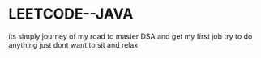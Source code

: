 # LEETCODE--JAVA

its simply journey of my road to master DSA and get my first job try to do anything just dont want to sit and relax
